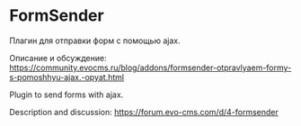 # FormSender
Плагин для отправки форм с помощью ajax.

Описание и обсуждение: https://community.evocms.ru/blog/addons/formsender-otpravlyaem-formy-s-pomoshhyu-ajax.-opyat.html

Plugin to send forms with ajax.

Description and discussion: https://forum.evo-cms.com/d/4-formsender